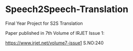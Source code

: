 # Speech2Speech-Translation
Final Year Project for S2S Translation


Paper published in 7th Volume of IRJET Issue 1:  

https://www.irjet.net/volume7-issue1 S.NO:240
